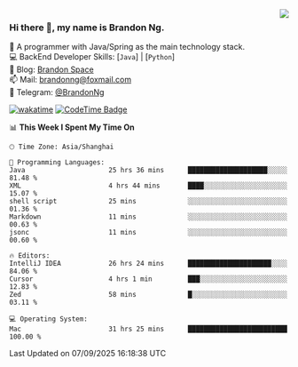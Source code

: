 <img  align="right" src="https://github-readme-stats-brandon0824.vercel.app/api/top-langs/?username=brandon0824&layout=compact">

### Hi there 👋, my name is Brandon Ng.

🌱 A programmer with Java/Spring as the main technology stack.  
💻 BackEnd Developer Skills: [`Java`] | [`Python`]  
📝 Blog: [Brandon Space](https://blog.brandonng.cc)  
📫 Mail: brandonng@foxmail.com  
📰 Telegram: [@BrandonNg](https://t.me/BrandonNg24)  

[![wakatime](https://wakatime.com/badge/user/940cafbf-f9d5-4b24-9a07-19bb072f52bb.svg)](https://wakatime.com/@940cafbf-f9d5-4b24-9a07-19bb072f52bb)
[![CodeTime Badge](https://shields.jannchie.com/endpoint?style=plastic&color=&url=https%3A%2F%2Fapi.codetime.dev%2Fv3%2Fusers%2Fshield%3Fuid%3D128%26minutes%3D10080)](https://codetime.dev)

<!--START_SECTION:waka-->
📊 **This Week I Spent My Time On** 

```text
🕑︎ Time Zone: Asia/Shanghai

💬 Programming Languages: 
Java                     25 hrs 36 mins      ████████████████████░░░░░   81.48 % 
XML                      4 hrs 44 mins       ████░░░░░░░░░░░░░░░░░░░░░   15.07 % 
shell script             25 mins             ░░░░░░░░░░░░░░░░░░░░░░░░░   01.36 % 
Markdown                 11 mins             ░░░░░░░░░░░░░░░░░░░░░░░░░   00.63 % 
jsonc                    11 mins             ░░░░░░░░░░░░░░░░░░░░░░░░░   00.60 % 

🔥 Editors: 
IntelliJ IDEA            26 hrs 24 mins      █████████████████████░░░░   84.06 % 
Cursor                   4 hrs 1 min         ███░░░░░░░░░░░░░░░░░░░░░░   12.83 % 
Zed                      58 mins             █░░░░░░░░░░░░░░░░░░░░░░░░   03.11 % 

💻 Operating System: 
Mac                      31 hrs 25 mins      █████████████████████████   100.00 % 
```


 Last Updated on 07/09/2025 16:18:38 UTC
<!--END_SECTION:waka-->

